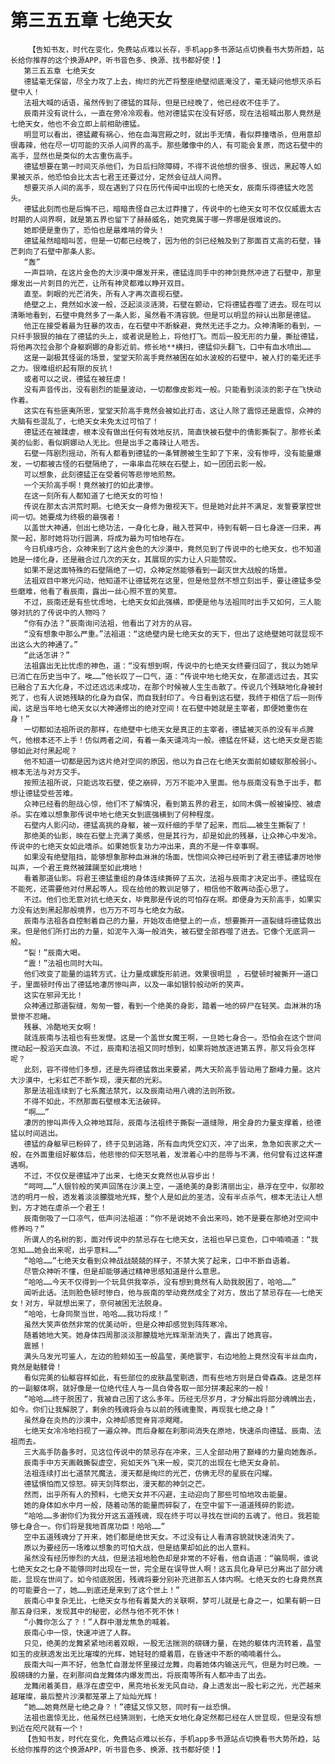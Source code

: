 # 第三五五章 七绝天女
        【告知书友，时代在变化，免费站点难以长存，手机app多书源站点切换看书大势所趋，站长给你推荐的这个换源APP，听书音色多、换源、找书都好使！】
       第三五五章 七绝天女
       德猛毫无保留，尽全力攻了上去，绚烂的光芒将整座绝壁彻底淹没了，毫无疑问他想灭杀石壁中人！
       法祖大喊的话语，虽然传到了德猛的耳际，但是已经晚了，他已经收不住手了。
       辰南并没有说什么，一直在旁冷冷观看。他对德猛实在没有好感，现在法祖喊出那人竟然是七绝天女，他也不会立即上前相助德猛。
       明显可以看出，德猛藏有祸心，他在血海宫殿之时，就出手无情，看似莽撞嗜杀，但用意却很毒辣，他在尽一切可能的灭杀人间界的高手。那些雕像中的人，有可能会复原，而这石壁中的高手，显然也是类似的太古重伤高手。
       德猛想要在第一时间灭杀他们，为日后扫除障碍，不得不说他想的很多、很远，黑起等人如果被灭杀，他恐怕会比太古七君王还要过分，定然会征战人间界。
       想要灭杀人间的高手，现在遇到了只在历代传闻中出现的七绝天女，辰南乐得德猛大吃苦头。
       德猛此刻而也是后悔不已，暗暗责怪自己太过莽撞了，传说中的七绝天女可不仅仅威震太古时期的人间界啊，就是第五界也留下了赫赫威名，她究竟属于哪一界哪是很难说的。
       她即便是重伤了，恐怕也是最难啃的骨头！
       德猛虽然暗暗叫苦，但是一切都已经晚了，因为他的剑已经触及到了那面百丈高的石壁，锋芒刺向了石壁中那条人影。
       “轰”
       一声巨响，在这片金色的大沙漠中爆发开来，德猛连同手中的神剑竟然冲进了石壁中，那里爆发出一片刺目的光芒，让所有神灵都难以睁开双目。
       直至。刺眼的光芒消失，所有人才再次直视石壁。
       绝壁之上，竟然如水波一般，泛起淡淡涟漪，石壁在颤动，它将德猛吞噬了进去。现在可以清晰地看到，石壁中竟然多了一条人影，虽然看不清容貌。但是可以明显的辩认出那是德猛。
       他正在接受着最为狂暴的攻击，在石壁中不断躲避，竟然无还手之力。众神清晰的看到，一只纤手狠狠的抽在了德猛的头上，或者说是脸上，将他打飞。而后一股无形的力量，撕扯德猛，将他再次拉会那个身躯婀娜的身影近前。修长地**横扫，德猛仰头翻飞，口中有血水喷出……
       这是一副极其怪诞的场景，堂堂天阶高手竟然被困在如水波般的石壁中，被人打的毫无还手之力。很难组织起有限的反抗！
       或者可以之说，德猛在被狂虐！
       没有声音传出，没有剧烈的能量波动，一切都像皮影戏一般。只能看到淡淡的影子在飞快动作着。
       这实在有些匪夷所思，堂堂天阶高手竟然会被如此打击，这让人除了震惊还是震惊，众神的大脑有些混乱了，七绝天女未免太过可怕了！
       德猛还在被蹂虐，根本没有做出任何有效地反抗，简直快被石壁中的倩影撕裂了。那修长柔美的仙影，看似婀娜动人无比。但是出手之毒辣让人咂舌。
       石壁一阵剧烈摇动，所有人都看到德猛的一条臂膀被生生卸了下来，没有惨呼，没有能量爆发，一切都被古怪的石壁隔绝了，一串串血花映在石壁上，如一团团云影一般。
       可以想象，此刻德猛正在受着何等悲惨地煎熬。
       一个天阶高手啊！竟然被打的如此凄惨。
       在这一刻所有人都知道了七绝天女的可怕！
       传说在那太古洪荒时期。七绝天女一身修为傲视天下。但是她对此并不满足，发誓要掌控世间一切。她要成为终极的最强者！
       以盖世大神通，创出七绝功法，一身化七身，融入苍冥中，待到有朝一日七身逐一归来，再聚一起，那时她将功行圆满，将成为最为可怕地存在。
       今日机缘巧合，众神来到了这片金色的大沙漠中，竟然见到了传说中的七绝天女，也不知道她是一缕化身，还是融合过几次的天女，其展现的实力让人只能赞叹。
       如果不是这面特殊的石壁隔绝了一切，众神定然能够看到一副灭世大战般的场景。
       法祖双目中寒光闪动，他知道不让德猛死在这里，但是他显然不想立刻出手，要让德猛多受些磨难，他看了看辰南，露出一丝心照不宣的笑意。
       不过，辰南还是有些忧虑地，七绝天女如此强横，即便是他与法祖同时出手又如何，三人能够对抗的了传说中的人物吗？
       “你有办法？”辰南询问法祖，他看出了对方的从容。
       “没有想象中那么严重。”法祖道：“这绝壁内是七绝天女的天下，但出了这绝壁她可就显现不出这么大的神通了。”
       “此话怎讲？”
       法祖露出无比忧虑的神色，道：“没有想到啊，传说中的七绝天女终要归回了，我以为她早已消亡在历史当中了。唉……”他长叹了一口气，道：“传说中地七绝天女，在那遥远过去，其实已融合了五大化身，不过还远远未成功，在那个时候被人生生击散了。传说几个残缺地化身被封死了，也有人说她残缺的化身为自保，而自我封印了。今日看到这石壁，我终于相信了后一则传闻，这是当年地七绝天女以大神通修出的绝对空间！在石壁中她就是主宰者，即便她重伤在身！”
       一切都如法祖所说的那样，在绝壁中七绝天女是真正的主宰者，德猛被灭杀的没有半点脾气，他根本还不上手！仿似两者之间，有着一条天谴鸿沟一般。德猛在怀疑，这七绝天女是否能够如此对付黑起呢？
       他不知道一切都是因为这片绝对空间的原因，他以为自己在七绝天女面前如蝼蚁那般弱小。根本无法与对方交手。
       按照法祖所说，只能远攻石壁，使之崩碎，万万不能冲入里面。他与辰南没有急于出手，都想让德猛受些苦难。
       众神已经看的胆战心惊，他们不了解情况，看到第五界的君王，如同木偶一般被操控、被虐杀。实在难以想象那传说中地七绝天女到底强横到了何种程度。
       石壁内人影闪动，德猛高挑的身躯，被一双纤细的手举了起来，而后……被生生撕裂了！
       那绝美的仙影，映在石壁上充满了美感，但是其行为，却是如此的残暴，让众神心中发冷。传说中的七绝天女如此嗜杀。如果她恢复功力冲出来，真的不是一件幸事啊。
       如果没有绝壁阻挡，能够想象那种血淋淋的场面，恍惚间众神已经听到了君王德猛凄厉地惨叫声，一个君王竟然被蹂躏至如此境地！
       看着那道仙影。将君王德猛重组的身体连续撕碎了五次，法祖与辰南才决定出手。德猛现在不能死，还需要他对付黑起等人。现在给他的教训足够了，相信他不敢再动歪心思了。
       不过。他们也无意对抗七绝天女，毕竟那是传说的可怕存在啊。即便身为天阶高手，如果实力没有达到黑起那般境界，也万万不可与七绝女为敌。
       辰南与法祖各自控制着自己的力量，开始攻击绝壁上的一点，想要撕开一道裂缝将德猛救出来。但是他们所打出的力量，如泥牛入海一般消失，被石壁全部吞噬了进去。它像个无底洞一般。
       “裂！”辰南大喝。
       “震！”法祖也同时大叫。
       他们改变了能量的运转方式，让力量成螺旋形前进。效果很明显 ，石壁顿时被撕开一道口子，里面顿时传出了德猛地凄厉惨叫声，以及一串如银铃般动听的笑声。
       这实在邪异无比！
       众神通过那道裂缝，匆匆一瞥，看到一个绝美的身影，踏着一地的碎尸在轻笑。血淋淋的场景惨不忍睹。
       残暴、冷酷地天女啊！
       就连辰南与法祖也有些发憷。这是一个盖世女魔王啊，一旦她七身合一。恐怕会在这个世间搅动起一股滔天血浪。不过，辰南和法祖又同时想到，如果将她放逐进第五界，那又将会怎样呢？
       此刻，容不得他们多想，还是先将德猛救出来要紧，两大天阶高手皆动用了巅峰力量。这片大沙漠中，七彩虹芒不断乍现，漫天都的光彩。
       那是法祖连续到了七系魔法禁咒，以及辰南动用八魂的法则所致。
       不得不如此，不然那面石壁根本无法破碎。
       “啊……”
       凄厉的惨叫声传入众神地耳际，辰南与法祖终于撕裂一道缝隙，用全身的力量支撑着，给德猛以时间逃出。
       德猛的身躯早已粉碎了，终于见到逃路，所有血肉凭空幻灭，冲了出来，急急如丧家之犬一般，在外面重组好躯体后，他悲惨的仰天怒吼着，发泄着心中的屈辱与不满，他何曾有过这样遭遇啊。
       不过，不仅仅是德猛冲了出来，七绝天女竟然也从容步出！
       “呵呵……”人银铃般的笑声回荡在沙漠上空，一道绝美的身影清丽出尘，悬浮在空中，似那皎洁的明月一般，透发着淡淡朦胧地光辉，整个人是如此的圣洁，没有半点杀气，根本无法让人想到，方才她在虐杀一个君王！
       辰南倒吸了一口凉气，低声问法祖道：“你不是说她不会出来吗，她不是要在那绝对空间中修养吗？”
       所谓人的名树的影，面对传说中的禁忌存在七绝天女，法祖也早已变色，口中喃喃道：“我怎知……她会出来呢，出乎意料……”
       “哈哈……”七绝天女看到众神战战兢兢的样子，不禁大笑了起来，口中不断自语着。
       尽管众神听不懂，但是却能够通过精神思感知道是什么意思。
       “哈哈……今天不仅得到一个玩具供我宰杀，没有想到竟然有人助我脱困了，哈哈……”
       闻听此话。法则脸色顿时惨白，他与辰南的举动竟然成全了对方，放出了禁忌存在——七绝天女！对方，早就想出来了，奈何被困无法脱身。
       “哈哈，七身同聚当世，哈哈……我功将成！”
       虽然大笑声依然非常的优美动听，但是众神却感觉到阵阵寒冷。
       随着她地大笑。她身体四周那淡淡那朦胧地光辉渐渐消失了，露出了她真容。
       震撼！
       满头乌发光可鉴人，左边的脸颊如玉一般晶莹，美绝寰宇，右边地脸上竟然没有半丝血肉，竟然是骷髅骨！
       看似完美的仙躯容样如此，有些部位的皮肤晶莹剔透，而有些地方则是白骨森森。这是怎样的一副躯体啊，就好像是一位绝代佳人与一具白骨各取一部分拼凑起来的一般！
       “哈哈……终于脱困了，我被自己困了这么多年。历经无尽岁月，才分解出将部分魂魄出去，如今。你们让我解脱了，剩余的残魂将会与以前的残魂重聚，再现我七绝之身！”
       虽然身在炎热的沙漠中，众神却感觉脊背凉飕飕。
       七绝天女冷冷地扫视了一遍众神。而后身躯在刹那间消失在原地，快速杀向德猛、辰南、法祖而去。
       三大高手防备多时，见这位传说中的禁忌存在冲来，三人全部动用了巅峰的力量向她轰杀。
       辰南手中方天画戟撕裂虚空，宛如天外飞来一般，突兀的出现在七绝天女身前。
       法祖连续打出七道禁咒魔法，漫天都是绚烂的光芒，仿佛无尽的星辰在闪耀。
       德猛惧怕而又惊怒。碎天剑阵祭出，漫天都的神剑之芒。
       然而，出乎所有人的预料，七绝天女并不闪避，主动迎向了那些可怕地攻击能量。
       她的身体如水中月一般，随着动荡的能量而碎裂了，在空中留下一道道残碎的影迹。
       “哈哈……多谢你们为我分开这五道残魂，现在终于可以寻找在世间的五魂了。他日。我若能够七身合一。你们将是我地首席功臣！哈哈……”
       空中五道残魂分了开来，她们都是绝世天女。不过没有让人看清容貌就快速消失了。
       原以为要经历一场难以想象的可怕大战，但是结果却如此的出人意料。
       虽然没有经历惨烈的大战，但是法祖地脸色却是非常的不好看，他自语道：“骗局啊，谁说七绝天女之七身不能够同时出现在一世，完全是在误导世人啊！这五具化身早已分离出了部分魂能，显现在世间了。如今彻底脱困，残魂将要分别补充进那五人体内啊。七绝天女的七身竟然真的可能要合一了，她……到底还是来到了这个世上！”
       辰南心中复杂无比，七绝天女与他有着莫大的关联啊，梦可儿就是七身之一，如果有朝一日那五身归来，发现其中的秘密，必然与他不死不休！
       “小舞你怎么了？！”人群中潜龙焦急的喊着。
       辰南心中一惊，快速冲进了人群。
       只见，绝美的龙舞紧紧地闭着双眼，一股无法揣测的磅礴力量，在她的躯体内流转着，晶莹如玉的皮肤透发出无比璀璨的光辉，她轻轻的蹙着眉，在昏迷中不断的喃喃着什么。
       辰南大叫一声不好，他急忙自潜龙怀里接过龙舞，向着她体内输送元气，但是为时已晚。一股磅礴的力量，在刹那间自龙舞体内爆发而出，将辰南等所有人都冲击了出去。
       龙舞闭着美目，悬浮在虚空中，黑亮地长发无风自动，身上透发出一股七彩之光，光芒越来越璀璨，最后整片沙漠都笼罩上了灿灿光辉！
       “她……她竟然是七绝之身？！”德猛又惊又怒，同时有一丝恐惧。
       法祖也震惊无比，他虽然已经猜测到，七绝天女地化身定然都已经在人世显现，但是没有想到近在咫尺就有一个！
       【告知书友，时代在变化，免费站点难以长存，手机app多书源站点切换看书大势所趋，站长给你推荐的这个换源APP，听书音色多、换源、找书都好使！】